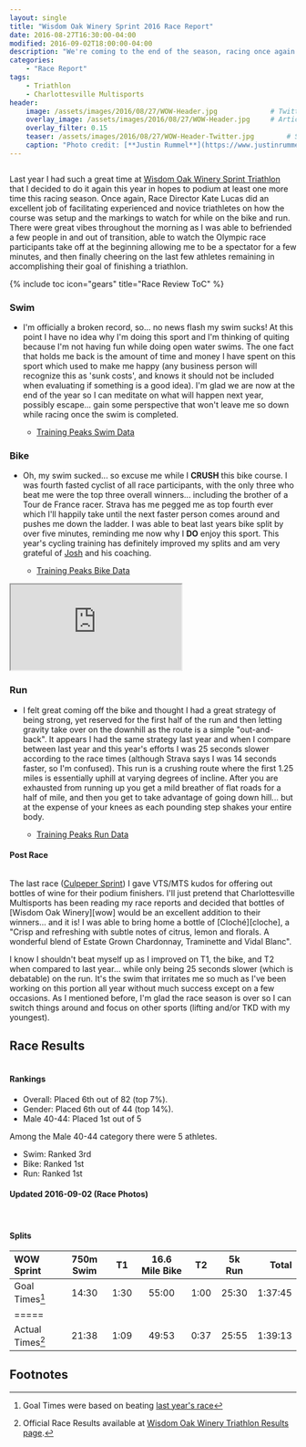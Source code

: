 ```yaml
---
layout: single
title: "Wisdom Oak Winery Sprint 2016 Race Report"
date: 2016-08-27T16:30:00-04:00
modified: 2016-09-02T18:00:00-04:00
description: "We're coming to the end of the season, racing once again the Wisdom Oak Winery Sprint to compare and evaluate my improvements." 	# For Twitter, not the Title
categories:
    - "Race Report"
tags:
    - Triathlon
    - Charlottesville Multisports
header:
    image: /assets/images/2016/08/27/WOW-Header.jpg				# Twitter (use 'teaser')
    overlay_image: /assets/images/2016/08/27/WOW-Header.jpg		# Article header at 2048x768
    overlay_filter: 0.15
    teaser: /assets/images/2016/08/27/WOW-Header-Twitter.jpg 		# Shrink image to 575 width
    caption: "Photo credit: [**Justin Rummel**](https://www.justinrummel.com)"
---
```


<figure class="align-right"><a href="{{ site.url }}/assets/images/2016/08/27/WOW-LG-3.jpg"><img src="{{ site.url }}/assets/images/2016/08/27/WOW-SM-3.jpg" alt="" /></a></figure>Last year I had such a great time at <a href="{{ site.url }}/wisdom-oak-winery-sprint-2015-race-report/">Wisdom Oak Winery Sprint Triathlon</a> that I decided to do it again this year in hopes to podium at least one more time this racing season.  Once again, Race Director Kate Lucas did an excellent job of facilitating experienced and novice triathletes on how the course was setup and the markings to watch for while on the bike and run.  There were great vibes throughout the morning as I was able to befriended a few people in and out of transition, able to watch the Olympic race participants take off at the beginning allowing me to be a spectator for a few minutes, and then finally cheering on the last few athletes remaining in accomplishing their goal of finishing a triathlon.

{% include toc icon="gears" title="Race Review ToC" %}

### Swim

- I'm officially a broken record, so... no news flash my swim sucks!  At this point I have no idea why I'm doing this sport and I'm thinking of quiting because I'm not having fun while doing open water swims.  The one fact that holds me back is the amount of time and money I have spent on this sport which used to make me happy (any business person will recognize this as 'sunk costs', and knows it should not be included when evaluating if something is a good idea).  I'm glad we are now at the end of the year so I can meditate on what will happen next year, possibly escape... gain some perspective that won't leave me so down while racing once the swim is completed.

	+ [Training Peaks Swim Data](https://home.trainingpeaks.com/athlete/workout/MZUV0)

### Bike

- Oh, my swim sucked... so excuse me while I **CRUSH** this bike course.  I was fourth fasted cyclist of all race participants, with the only three who beat me were the top three overall winners... including the brother of a Tour de France racer.  Strava has me pegged me as top fourth ever which I'll happily take until the next faster person comes around and pushes me down the ladder.  I was able to beat last years bike split by over five minutes, reminding me now why I **DO** enjoy this sport.  This year's cycling training has definitely improved my splits and am very grateful of [Josh][josh] and his coaching.

	+ [Training Peaks Bike Data](https://home.trainingpeaks.com/athlete/workout/YhqqD)

<div class="embed-container embed-container-strava">
    <iframe src='https://www.strava.com/segments/5445873/embed' scrolling='no' webkitAllowFullScreen mozallowfullscreen allowFullScreen></iframe>
</div>


### Run

- I felt great coming off the bike and thought I had a great strategy of being strong, yet reserved for the first half of the run and then letting gravity take over on the downhill as the route is a simple "out-and-back".  It appears I had the same strategy last year and when I compare between last year and this year's efforts I was 25 seconds slower according to the race times (although Strava says I was 14 seconds faster, so I'm confused).  This run is a crushing route where the first 1.25 miles is essentially uphill at varying degrees of incline.  After you are exhausted from running up you get a mild breather of flat roads for a half of mile, and then you get to take advantage of going down hill... but at the expense of your knees as each pounding step shakes your entire body.

	+ [Training Peaks Run Data](https://home.trainingpeaks.com/athlete/workout/2LKsf)

#### Post Race

<figure class="align-left"><a href="{{ site.url }}/assets/images/2016/08/27/WOW-LG-2.jpg"><img src="{{ site.url }}/assets/images/2016/08/27/WOW-SM-2.jpg" alt="" /></a></figure>The last race (<a href="{{ site.url }}/culpeper-sprint-2016-race-report/">Culpeper Sprint</a>) I gave VTS/MTS kudos for offering out bottles of wine for their podium finishers.  I'll just pretend that Charlottesville Multisports has been reading my race reports and decided that bottles of [Wisdom Oak Winery][wow] would be an excellent addition to their winners... and it is!  I was able to bring home a bottle of [Cloché][cloche], a "Crisp and refreshing with subtle notes of citrus, lemon and florals. A wonderful blend of Estate Grown Chardonnay, Traminette and Vidal Blanc".

I know I shouldn't beat myself up as I improved on T1, the bike, and T2 when compared to last year... while only being 25 seconds slower (which is debatable) on the run.  It's the swim that irritates me so much as I've been working on this portion all year without much success except on a few occasions.  As I mentioned before, I'm glad the race season is over so I can switch things around and focus on other sports (lifting and/or TKD with my youngest).

Race Results
---

<figure class="align-right"><a href="{{ site.url }}/assets/images/2016/08/27/WOW-LG-1.jpg"><img src="{{ site.url }}/assets/images/2016/08/27/WOW-SM-1.jpg" alt="" /></a></figure>

#### Rankings

- Overall: Placed 6th out of 82 (top 7%).
- Gender: Placed 6th out of 44 (top 14%).
- Male 40-44: Placed 1st out of 5

Among the Male 40-44 category there were 5 athletes.

- Swim: Ranked 3rd
- Bike: Ranked 1st
- Run: Ranked 1st


#### Updated 2016-09-02 (Race Photos)

<figure class="fourth">
<a href="{{ site.url }}/assets/images/2016/08/27/WOW-PRO-LG-1.jpg"><img src="{{ site.url }}/assets/images/2016/08/27/WOW-PRO-SM-1.jpg" alt="" /></a>
<a href="{{ site.url }}/assets/images/2016/08/27/WOW-PRO-LG-2.jpg"><img src="{{ site.url }}/assets/images/2016/08/27/WOW-PRO-SM-2.jpg" alt="" /></a>
<a href="{{ site.url }}/assets/images/2016/08/27/WOW-PRO-LG-3.jpg"><img src="{{ site.url }}/assets/images/2016/08/27/WOW-PRO-SM-3.jpg" alt="" /></a>
<a href="{{ site.url }}/assets/images/2016/08/27/WOW-PRO-LG-4.jpg"><img src="{{ site.url }}/assets/images/2016/08/27/WOW-PRO-SM-4.jpg" alt="" /></a>
</figure>


#### Splits

| WOW Sprint    | 750m Swim    | T1   | 16.6 Mile Bike | T2   | 5k Run   | Total       |
|:-------------------|:------------:|:----:|:--------------:|:----:|:--------:|------------:|
| Goal Times[^1]     | 14:30        | 1:30 | 55:00          | 1:00 | 25:30    | 1:37:45     |
|=====
| Actual Times[^2]   | 21:38        | 1:09 | 49:53          | 0:37 | 25:55    | 1:39:13     |


Footnotes
---

[^1]: Goal Times were based on beating <a href="{{ site.url }}/wisdom-oak-winery-sprint-2015-race-report/">last year's race</a>
[^2]: Official Race Results available at [Wisdom Oak Winery Triathlon Results page][wow_results].

[josh]: http://www.speedsherpa.com/coaches
[wow]: https://www.wisdomoakwinery.com
[cloche]: https://www.wisdomoakwinery.com/product/Cloche
[wow_results]: http://eliteracemanagement.com/wp-content/uploads/2016/08/WOW2016AgeGroup.htm#%204%206
